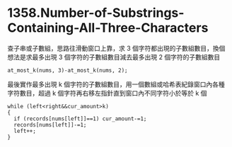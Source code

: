 # 1358.Number-of-Substrings-Containing-All-Three-Characters

查子串或子數組，思路往滑動窗口上靠，求 3 個字符都出現的子數組數目，換個想法是求最多出現 3 個字符的子數組數目減去最多出現 2 個字符的子數組數目

```
at_most_k(nums, 3)-at_most_k(nums, 2);
```

最後實作最多出現 k 個字符的子數組數目，用一個數組或哈希表紀錄窗口內各種字符數目，超過 k 個字符再右移左指針直到窗口內不同字符小於等於 k 個

```
while (left<right&&cur_amount>k)
{
  if (records[nums[left]]==1) cur_amount-=1;
  records[nums[left]]-=1;
  left++;
}
```
